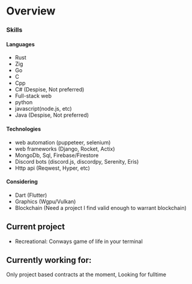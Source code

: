 # Overview

### Skills

#### Languages
 - Rust
 - Zig
 - Go
 - C
 - Cpp
 - C# (Despise, Not preferred)
 - Full-stack web
 - python
 - javascript(node.js, etc)
 - Java (Despise, Not preferred)
 
#### Technologies
 - web automation (puppeteer, selenium)
 - web frameworks (Django, Rocket, Actix)
 - MongoDb, Sql, Firebase/Firestore
 - Discord bots (discord.js, discordpy, Serenity, Eris)
 - Http api (Reqwest, Hyper, etc)

#### Considering
 - Dart (Flutter)
 - Graphics (Wgpu/Vulkan)
 - Blockchain (Need a project I find valid enough to warrant blockchain)

## Current project
- Recreational: Conways game of life in your terminal

 ## Currently working for: 
 Only project based contracts at the moment, Looking for fulltime
  
